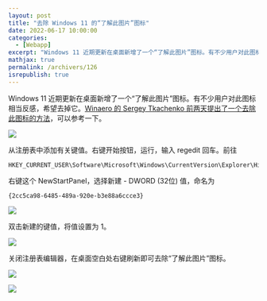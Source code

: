 ```yaml
---
layout: post
title: "去除 Windows 11 的“了解此图片”图标"
date: 2022-06-17 10:00:00
categories: 
  - [Webapp]
excerpt: "Windows 11 近期更新在桌面新增了一个“了解此图片”图标。有不少用户对此图标相当反感，希望去掉它。"
mathjax: true
permalink: /archivers/126
isrepublish: true
---
```


Windows 11 近期更新在桌面新增了一个“了解此图片”图标。有不少用户对此图标相当反感，希望去掉它。[Winaero 的 Sergey Tkachenko 前两天提出了一个去除此图标的方法](https://winaero.com/how-to-remove-learn-more-about-this-picture-icon-in-windows-11/)，可以参考一下。

![](https://pic1.xuehuaimg.com/proxy/https://img-blog.csdnimg.cn/img_convert/3d45c9d298c296891a42c534fbbfc595.png)

从注册表中添加有关键值。右键开始按钮，运行，输入 regedit 回车。前往

```reg
HKEY_CURRENT_USER\Software\Microsoft\Windows\CurrentVersion\Explorer\HideDesktopIcons\NewStartPanel
```

右键这个 NewStartPanel，选择新建 - DWORD (32位) 值，命名为

```
{2cc5ca98-6485-489a-920e-b3e88a6ccce3}
```

![](https://pic1.xuehuaimg.com/proxy/https://img-blog.csdnimg.cn/img_convert/f0067f1b4c3e289f5bd1ac5cb0e880a9.png)

双击新建的键值，将值设置为 1。

![](https://pic1.xuehuaimg.com/proxy/https://img-blog.csdnimg.cn/img_convert/76a73b0efe952ee522fc81b6895da428.png)

关闭注册表编辑器，在桌面空白处右键刷新即可去除“了解此图片”图标。

![](https://pic1.xuehuaimg.com/proxy/https://img-blog.csdnimg.cn/img_convert/de517cbf945453a1132be6db6d0fe308.png)

![](https://pic1.xuehuaimg.com/proxy/https://img-blog.csdnimg.cn/img_convert/9edb9497119c3b9ab747934845f3b597.png)